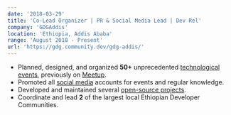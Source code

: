 ```yaml
---
date: '2018-03-29'
title: 'Co-Lead Organizer | PR & Social Media Lead | Dev Rel'
company: 'GDGAddis'
location: 'Ethiopia, Addis Ababa'
range: 'August 2018 - Present'
url: 'https://gdg.community.dev/gdg-addis/'
---
```


- Planned, designed, and organized **50+** unprecedented [technological events](https://gdg.community.dev/gdg-addis/), previously on [Meetup](https://www.meetup.com/GDG-Addis/).
- Promoted all [social media](https://www.gdgaddis.dev/contact) accounts for events and regular knowledge.
- Developed and maintained several [open-source projects](https://github.com/GDG-Addis).
- Coordinate and lead **2** of the largest local Ethiopian Developer Communities.
